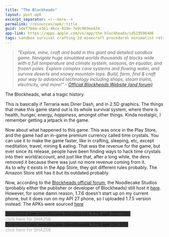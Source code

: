 ```yaml
---
title: "The Blockheads"
layout: post-apk
excerpt_separator: <!--more-->
permalink: /resources/apk/:title
guid: bdef7b4a-e361-46ce-819e-7e9c903ee424
app-link: https://apps.apple.com/us/app/the-blockheads/id519596406
tags: sandbox survival crafting 2d minecraft procedural minimalist retro 
---
```


> _"Explore, mine, craft and build in this giant and detailed sandbox game. Navigate huge simulated worlds thousands of blocks wide with a full temperature and climate system, seasons, an equator, and frozen poles. Explore complex cave systems and flowing water, and survive deserts and snowy mountain tops. Build, farm, find & craft your way to advanced technology including shops, steam trains, electricity, and more!" - <a href="https://theblockheads.net/" target="_blank">Official Blockheads Website (and forum)</a>_

The Blockheads, what a tragic history.

This is basically if Terraria was Diner Dash, and in 2.5D graphics. The things that make this game stand out is its whole survival system, where there is health, hunger, energy, _happiness_, amongst other things. Kinda nostalgic, I remember getting a jetpack in the game.<!--more-->

Now about what happened to this game. This was once in the Play Store, and the game had an in-game premium currency called time crystals. You can use it to make the game faster, like in crafting, sleeping, etc, except meditation, travel, mining & eating. That was the revenue for the game, but ever since its release, people have been finding ways to hack time crystals into their world/account, and just like that, after a long while, the devs removed it because there was just no more revenue coming from it. <br>As to why it exists in the App Store, they got different rules probably. The Amazon Store still has it but its outdated probably.

Now, according to the [Blockheads official forum](https://theblockheads.net/2018/03/15/1.7-out-now.html), the Noodlecake Studios (probably either the publisher or developer of Blockheads) still host it [here](https://noodlecake.com/wp-content/uploads/2021/02/theblockheads1.7.6.apk). However, for some damn reason, 1.7.6 doesn't start up on my current phone, but it does run on my API 27 phone, so I uploaded 1.7.5 version instead. The APKs were sourced <a href="https://the-blockheads.en.uptodown.com/android" target="_blank">here</a>

<div class="text-center">
    <a class="btn btn-dark btn-block w-100" onclick='apk("com.noodlecake.blockheads_1.7.6.apk")' target="_blank" style="text-decoration: none; background-color: #333;"> Download <b>com.noodlecake.blockheads_1.7.6.apk</b> (95.1 MB)</a>
</div>
<span onclick="javascript:this.innerHTML = '';" style="color:#0005;" class="text-center">click here for SHA256</span>

<div class="text-center">
    <a class="btn btn-dark btn-block w-100" onclick='apk("com.noodlecake.blockheads_1.7.5.apk")' target="_blank" style="text-decoration: none; background-color: #333;"> Download <b>com.noodlecake.blockheads_1.7.5.apk</b> (94 MB)</a>
</div>
<span onclick="javascript:this.innerHTML = '';" style="color:#0005;" class="text-center">click here for SHA256</span>

